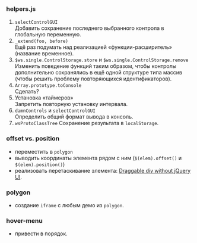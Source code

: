 ### helpers.js ###
1.  `selectControlGUI`  
    Добавить сохранение последнего выбранного контрола в глобальную переменную.
2.  `_extend(foo, before)`  
    Ещё раз подумать над реализацией «функции-расширитель» (название временное).
3.  `$ws.single.ControlStorage.store` и `$ws.single.ControlStorage.remove`  
    Изменить поведение функций таким образом, чтобы контролы дополнительно сохранялись в ещё одной структуре типа массив (чтобы решить проблему повторяющихся идентификаторов).
4.  `Array.prototype.toConsole`  
    Сделать?
5.  Установка «таймеров»  
    Запретить повторную установку интервала.
6.  `damnControls` и `selectControlGUI`  
    Определить общий формат вывода в консоль.
8.  `wsProtoClassTree`
    Сохранение результата в `localStorage`.

### offset vs. position ###
-   переместить в `polygon`
-   выводить координаты элемента рядом с ним (`$(elem).offset()` и `$(elem).position()`)
-   реализовать перетаскивание элемента: [Draggable div without jQuery UI](http://stackoverflow.com/questions/8569095/draggable-div-without-jquery-ui).

### polygon ###
-   создание `iframe` с любым демо из `polygon`.

### hover-menu ###
-   привести в порядок.
